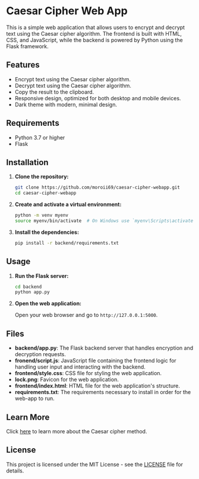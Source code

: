 # Caesar Cipher Web App

This is a simple web application that allows users to encrypt and decrypt text using the Caesar cipher algorithm. The frontend is built with HTML, CSS, and JavaScript, while the backend is powered by Python using the Flask framework.

## Features

- Encrypt text using the Caesar cipher algorithm.
- Decrypt text using the Caesar cipher algorithm.
- Copy the result to the clipboard.
- Responsive design, optimized for both desktop and mobile devices.
- Dark theme with modern, minimal design.

## Requirements

- Python 3.7 or higher
- Flask

## Installation

1. **Clone the repository:**

    ```sh
    git clone https://github.com/moroii69/caesar-cipher-webapp.git
    cd caesar-cipher-webapp
    ```

2. **Create and activate a virtual environment:**

    ```sh
    python -m venv myenv
    source myenv/bin/activate  # On Windows use `myenv\Scripts\activate`
    ```

3. **Install the dependencies:**

    ```sh
    pip install -r backend/requirements.txt
    ```

## Usage

1. **Run the Flask server:**

    ```sh
    cd backend
    python app.py
    ```

2. **Open the web application:**

    Open your web browser and go to `http://127.0.0.1:5000`.


## Files

- **backend/app.py**: The Flask backend server that handles encryption and decryption requests.
- **fronend/script.js**: JavaScript file containing the frontend logic for handling user input and interacting with the backend.
- **frontend/style.css**: CSS file for styling the web application.
- **lock.png**: Favicon for the web application.
- **frontend/index.html**: HTML file for the web application's structure.
- **requirements.txt**: The requirements necessary to install in order for the web-app to run.

## Learn More

Click [here](https://en.wikipedia.org/wiki/Caesar_cipher) to learn more about the Caesar cipher method.

## License

This project is licensed under the MIT License - see the [LICENSE](LICENSE) file for details.


